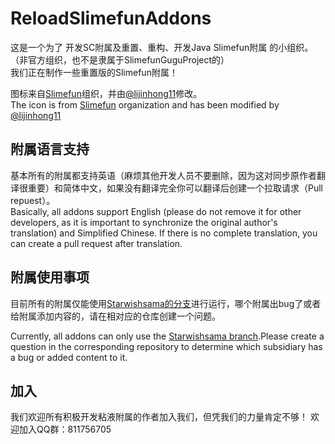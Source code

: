 # ReloadSlimefunAddons
这是一个为了 开发SC附属及重置、重构、开发Java Slimefun附属 的小组织。（非官方组织，也不是隶属于SlimefunGuguProject的）  
我们正在制作一些重置版的Slimefun附属！    

图标来自[Slimefun](https://github.com/Slimefun)组织，并由[@lijinhong11](https://github/lijinhong11)修改。   
The icon is from [Slimefun](https://github.com/Slimefun) organization and has been modified by [@lijinhong11](https://github/lijinhong11)

## 附属语言支持 
基本所有的附属都支持英语（麻烦其他开发人员不要删除，因为这对同步原作者翻译很重要）和简体中文，如果没有翻译完全你可以翻译后创建一个拉取请求（Pull repuest）。    
Basically, all addons support English (please do not remove it for other developers, as it is important to synchronize the original author's translation) and Simplified Chinese. If there is no complete translation, you can create a pull request after translation.

## 附属使用事项
目前所有的附属仅能使用[Starwishsama的分支](https://github.com/starwishsama/Slimefun4)进行运行，哪个附属出bug了或者给附属添加内容的，请在相对应的仓库创建一个问题。

Currently, all addons can only use the [Starwishsama branch](https://github.com/starwishsama/Slimefun4).Please create a question in the corresponding repository to determine which subsidiary has a bug or added content to it.

## 加入
我们欢迎所有积极开发粘液附属的作者加入我们，但凭我们的力量肯定不够！
欢迎加入QQ群：811756705
